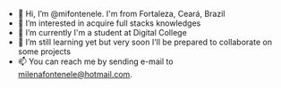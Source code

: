 - 👋 Hi, I’m @mifontenele. I'm from Fortaleza, Ceará, Brazil
- 👀 I’m interested in acquire full stacks knowledges
- 🌱 I’m currently I'm a student at Digital College
- 💞️ I’m still learning yet but very soon I'll be prepared to collaborate on some projects 
- 📫 You can reach me by sending e-mail to milenafontenele@hotmail.com.

<!---
mifontenele/mifontenele is a ✨ special ✨ repository because its `README.md` (this file) appears on your GitHub profile.
You can click the Preview link to take a look at your changes.
--->
